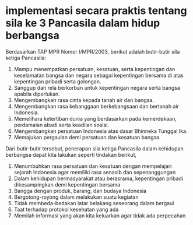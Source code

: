 # implementasi secara praktis tentang sila ke 3 Pancasila dalam hidup berbangsa

Berdasarkan TAP MPR Nomor I/MPR/2003, berikut adalah butir-butir sila ketiga Pancasila:
1. Mampu menempatkan persatuan, kesatuan, serta kepentingan dan keselamatan bangsa dan negara sebagai kepentingan bersama di atas kepentingan pribadi serta golongan. 
2. Sanggup dan rela berkorban untuk kepentingan negara serta bangsa apabila diperlukan. 
3. Mengembangkan rasa cinta kepada tanah air dan bangsa. 
4. Mengembangkan rasa kebanggaan berkebangsaan dan bertanah air Indonesia. 
5. Memelihara ketertiban dunia yang berdasarkan pada kemerdekaan, perdamaian abadi serta keadilan sosial. 
6. Mengembangkan persatuan Indonesia atas dasar Bhinneka Tunggal Ika. 
7. Memajukan pergaulan demi persatuan dan kesatuan bangsa.

Dari butir-butir tersebut, penerapan sila ketiga Pancasila dalam kehidupan berbangsa dapat kita lakukan seperti tindakan berikut,
1. Menumbuhkan rasa persatuan dan kesatuan dengan mempelajari sejarah Indonesia agar memiliki rasa senasib dan sepenanggungan
2. Dalam kehidupan bermasyarakat atau berasrama, kepentingan pribadi dikesampingkan demi kepentingan bersama
3. Bangga dengan produk, barang, dan budaya Indonesia
4. Bergotong-royong dalam melakukan suatu kegiatan
5. Tidak membeda-bedakan latar belakang seseorang dalam bergaul
6. Taat terhadap protokol kesehatan yang ada 
7. Memilah informasi yang akan kita keluarkan agar tidak ada perpecahan
